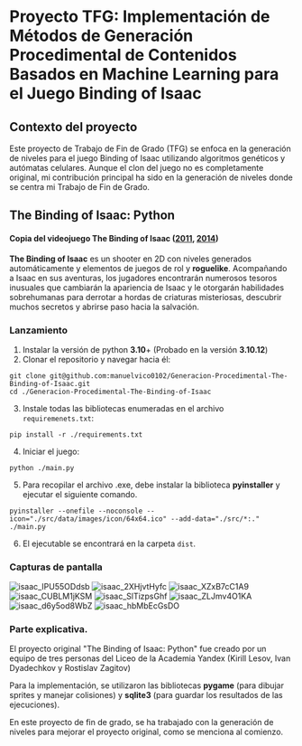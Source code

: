# Proyecto TFG: Implementación de Métodos de Generación Procedimental de Contenidos Basados en Machine Learning para el Juego Binding of Isaac

## Contexto del proyecto

Este proyecto de Trabajo de Fin de Grado (TFG) se enfoca en la generación de niveles para el juego Binding of Isaac utilizando algoritmos genéticos y autómatas celulares. Aunque el clon del juego no es completamente original, mi contribución principal ha sido en la generación de niveles donde se centra mi Trabajo de Fin de Grado.

## The Binding of Isaac: Python

#### Copia del videojuego The Binding of Isaac ([2011](https://store.steampowered.com/app/113200/The_Binding_of_Isaac), [2014](https://store.steampowered.com/app/250900/The_Binding_of_Isaac_Rebirth/))

**The Binding of Isaac** es un shooter en 2D con niveles generados automáticamente y elementos de juegos de rol y **roguelike**. Acompañando a Isaac en sus aventuras, los jugadores encontrarán numerosos tesoros inusuales que cambiarán la apariencia de Isaac y le otorgarán habilidades sobrehumanas para derrotar a hordas de criaturas misteriosas, descubrir muchos secretos y abrirse paso hacia la salvación.

### Lanzamiento

1. Instalar la versión de python **3.10**+
(Probado en la versión **3.10.12**)
2. Clonar el repositorio y navegar hacia él:
```commandline
git clone git@github.com:manuelvico0102/Generacion-Procedimental-The-Binding-of-Isaac.git
cd ./Generacion-Procedimental-The-Binding-of-Isaac
```

3. Instale todas las bibliotecas enumeradas en el archivo `requiremenets.txt`:
```commandline
pip install -r ./requirements.txt
```

4. Iniciar el juego:
```commandline
python ./main.py
```

5. Para recopilar el archivo .exe, debe instalar la biblioteca **pyinstaller** y ejecutar el siguiente comando.
```
pyinstaller --onefile --noconsole --icon="./src/data/images/icon/64x64.ico" --add-data="./src/*:." ./main.py
```

6. El ejecutable se encontrará en la carpeta `dist`.


### Capturas de pantalla
![isaac_IPU55ODdsb](https://user-images.githubusercontent.com/104463209/215344266-21f53dc1-2f5f-46b0-9c60-246aeca3a754.png)
![isaac_2XHjvtHyfc](https://user-images.githubusercontent.com/104463209/215344280-3b2338db-5f86-469e-b109-7487e46fa72d.png)
![isaac_XZxB7cC1A9](https://user-images.githubusercontent.com/104463209/215344300-e97a3a59-0826-4c84-9bd6-f4e24f5fb280.png)
![isaac_CUBLM1jKSM](https://user-images.githubusercontent.com/104463209/215344301-43a5dd86-60a0-46d7-8e86-ed1911395c1e.png)
![isaac_SlTizpsGhf](https://user-images.githubusercontent.com/104463209/215344303-4f7429f5-0218-463b-87c5-8281e5ff4208.png)
![isaac_ZLJmv4O1KA](https://user-images.githubusercontent.com/104463209/215344306-8ae8b4fa-7bbd-4c11-aa13-40c14ed945e5.png)
![isaac_d6y5od8WbZ](https://user-images.githubusercontent.com/104463209/215344311-ae9b537e-16ad-4ad8-8a40-781df2877e44.png)
![isaac_hbMbEcGsDO](https://user-images.githubusercontent.com/104463209/215344317-f50f5e60-d73d-4c33-ab05-3f68c221e3dc.png)

### Parte explicativa.

El proyecto original "The Binding of Isaac: Python" fue creado por un equipo de tres personas del Liceo de la Academia Yandex (Kirill Lesov, Ivan Dyadechkov y Rostislav Zagitov)

Para la implementación, se utilizaron las bibliotecas **pygame** (para dibujar sprites y manejar colisiones) y **sqlite3** (para guardar los resultados de las ejecuciones).

En este proyecto de fin de grado, se ha trabajado con la generación de niveles para mejorar el proyecto original, como se menciona al comienzo.
